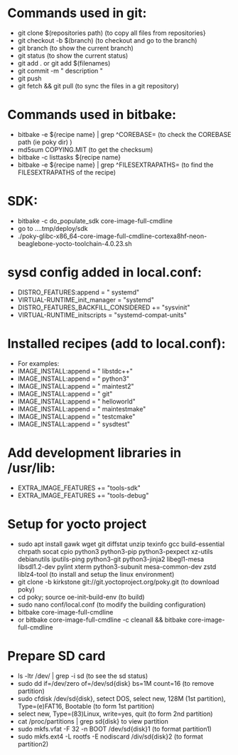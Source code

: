 # Commands used in git:
- git clone $(repositories path) (to copy all files from repositories}
- git checkout -b $(branch) (to checkout and go to the branch)
- git branch (to show the current branch)
- git status (to show the current status)
- git add . or git add $(filenames)
- git commit -m " description "
- git push
- git fetch && git pull (to sync the files in a git repository)

# Commands used in bitbake:
- bitbake -e ${recipe name} | grep ^COREBASE= (to check the COREBASE path (ie poky dir) )
- md5sum COPYING.MIT (to get the checksum)
- bitbake -c listtasks ${recipe name}
- bitbake -e ${recipe name} | grep ^FILESEXTRAPATHS= (to find the FILESEXTRAPATHS of the recipe)


# SDK:
- bitbake -c do_populate_sdk core-image-full-cmdline
- go to ....tmp/deploy/sdk
- ./poky-glibc-x86_64-core-image-full-cmdline-cortexa8hf-neon-beaglebone-yocto-toolchain-4.0.23.sh



# sysd config added in local.conf:
- DISTRO_FEATURES:append = " systemd"
- VIRTUAL-RUNTIME_init_manager = "systemd"
- DISTRO_FEATURES_BACKFILL_CONSIDERED += "sysvinit"
- VIRTUAL-RUNTIME_initscripts = "systemd-compat-units"


# Installed recipes (add to local.conf):
- For examples:
- IMAGE_INSTALL:append = " libstdc++"
- IMAGE_INSTALL:append = " python3"
- IMAGE_INSTALL:append = " maintest2"
- IMAGE_INSTALL:append = " git"
- IMAGE_INSTALL:append = " helloworld"
- IMAGE_INSTALL:append = " maintestmake"
- IMAGE_INSTALL:append = " testcmake"
- IMAGE_INSTALL:append = " sysdtest"


# Add development libraries in /usr/lib:
- EXTRA_IMAGE_FEATURES += "tools-sdk"
- EXTRA_IMAGE_FEATURES += "tools-debug"

# Setup for yocto project
- sudo apt install gawk wget git diffstat unzip texinfo gcc build-essential chrpath socat cpio python3 python3-pip python3-pexpect xz-utils debianutils iputils-ping python3-git python3-jinja2 libegl1-mesa libsdl1.2-dev pylint xterm python3-subunit mesa-common-dev zstd liblz4-tool (to install and setup the linux environment)
- git clone -b kirkstone git://git.yoctoproject.org/poky.git (to download poky)
- cd poky; source oe-init-build-env (to build)
- sudo nano conf/local.conf (to modify the building configuration)
- bitbake core-image-full-cmdline
- or bitbake core-image-full-cmdline -c cleanall && bitbake core-image-full-cmdline

# Prepare SD card
- ls -ltr /dev/ | grep -i sd (to see the sd status)
- sudo dd if=/dev/zero of=/dev/sd{disk} bs=1M count=16 (to remove partition)
- sudo cfdisk /dev/sd{disk}, setect DOS, select new, 128M (1st partition), Type=(e)FAT16, Bootable (to form 1st partition)
- select new, Type=(83)Linux, write=yes, quit (to form 2nd partition)
- cat /proc/partitions | grep sd{disk} to view partition
- sudo mkfs.vfat -F 32 -n BOOT /dev/sd{disk}1  (to format partition1)
- sudo mkfs.ext4 -L rootfs -E nodiscard /div/sd{disk}2 (to format partition2)







